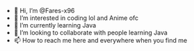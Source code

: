 - 👋 Hi, I’m @Fares-x96
- 👀 I’m interested in coding lol and Anime ofc
- 🌱 I’m currently learning Java
- 💞️ I’m looking to collaborate with people learning Java 
- 📫 How to reach me here and everywhere when you find me

<!---
Fares-x96/Fares-x96 is a ✨ special ✨ repository because its `README.md` (this file) appears on your GitHub profile.
You can click the Preview link to take a look at your changes.
--->
